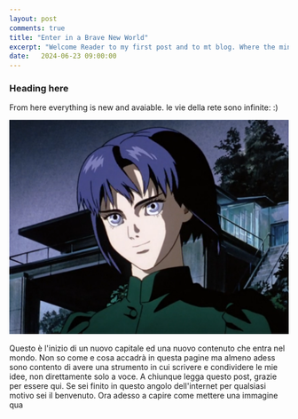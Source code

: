 ```yaml
---
layout: post
comments: true
title: "Enter in a Brave New World"
excerpt: "Welcome Reader to my first post and to mt blog. Where the mind can reall start explaining itself and it's ideas. "
date:   2024-06-23 09:00:00
---
```


### Heading here

<style>
.post-header h1 {
    font-size: 35px;
}
.post pre,
.post code {
    background-color: #fcfcfc;
    font-size: 13px; /* make code smaller for this post... */
}
</style>

From here everything is new and avaiable. le vie della rete sono infinite: :) 

<div style="text-align:center;"><img src='/assets/ghostintheshell.png'></div>

Questo è l'inizio di un nuovo capitale ed una nuovo contenuto che entra nel mondo. Non so come e cosa accadrà in questa pagine ma almeno adess sono contento di avere una strumento in cui scrivere e condividere le mie idee, non direttamente solo a voce. 
A chiunque legga questo post, grazie per essere qui. Se sei finito in questo angolo dell'internet per qualsiasi motivo sei il benvenuto. Ora adesso a capire come mettere una immagine qua

